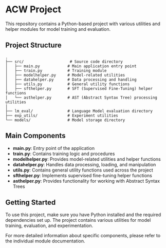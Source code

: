 # ACW Project

This repository contains a Python-based project with various utilities and helper modules for model training and evaluation.

## Project Structure

```
.
├── src/                    # Source code directory
│   ├── main.py            # Main application entry point
│   ├── train.py           # Training module
│   ├── modelhelper.py     # Model-related utilities
│   ├── datahelper.py      # Data processing and handling
│   ├── utils.py           # General utility functions
│   ├── sfthelper.py       # SFT (Supervised Fine-Tuning) helper functions
│   └── asthelper.py       # AST (Abstract Syntax Tree) processing utilities
│
├── lm_eval/               # Language Model evaluation directory
├── exp_utils/             # Experiment utilities
└── models/                # Model storage directory
```

## Main Components

- **main.py**: Entry point of the application
- **train.py**: Contains training logic and procedures
- **modelhelper.py**: Provides model-related utilities and helper functions
- **datahelper.py**: Handles data processing, loading, and manipulation
- **utils.py**: Contains general utility functions used across the project
- **sfthelper.py**: Implements supervised fine-tuning helper functions
- **asthelper.py**: Provides functionality for working with Abstract Syntax Trees

## Getting Started

To use this project, make sure you have Python installed and the required dependencies set up. The project contains various utilities for model training, evaluation, and experimentation.

For more detailed information about specific components, please refer to the individual module documentation. 